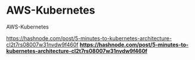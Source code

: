 # AWS-Kubernetes
AWS-Kubernetes

https://hashnode.com/post/5-minutes-to-kubernetes-architecture-cl2t7rs08007w31nvdw9f460f
<b>
https://hashnode.com/post/5-minutes-to-kubernetes-architecture-cl2t7rs08007w31nvdw9f460f
